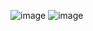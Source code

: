 ![image](https://github.com/user-attachments/assets/cc111a1c-7964-44a4-be64-6c3e5aecd3f2)
![image](https://github.com/user-attachments/assets/8743aeb1-e9ab-464f-a6f7-5b0e8c0a78eb)
